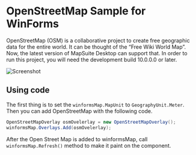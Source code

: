 # OpenStreetMap Sample for WinForms
OpenStreetMap (OSM) is a collaborative project to create free geographic data for the entire world. It can be thought of the “Free Wiki World Map”. Now, the latest version of MapSuite Desktop can support that. In order to run this project, you will need the development build 10.0.0.0 or later.

![Screenshot](https://raw.githubusercontent.com/howardchn/Sample-OpenStreetMap-WLM/master/OpenStreetMap/Resources/Screenshot.jpg)

## Using code
The first thing is to set the `winformsMap.MapUnit` to `GeographyUnit.Meter`. Then you can add OpenStreetMap with the following code. 
```csharp
OpenStreetMapOverlay osmOvelerlay = new OpenStreetMapOverlay();
winformsMap.Overlays.Add(osmOvelerlay);
```

After the Open Street Map is added to winformsMap, call `winformsMap.Refresh()` method to make it paint on the component.

